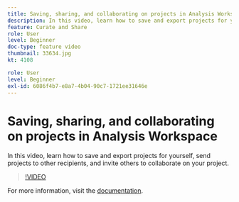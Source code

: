 ```yaml
---
title: Saving, sharing, and collaborating on projects in Analysis Workspace
description: In this video, learn how to save and export projects for yourself, send projects to other recipients, and invite others to collaborate on your project.
feature: Curate and Share
role: User
level: Beginner
doc-type: feature video
thumbnail: 33634.jpg
kt: 4108

role: User
level: Beginner
exl-id: 6086f4b7-e8a7-4b04-90c7-1721ee31646e
---
```

# Saving, sharing, and collaborating on projects in Analysis Workspace

In this video, learn how to save and export projects for yourself, send projects to other recipients, and invite others to collaborate on your project.

>[!VIDEO](https://video.tv.adobe.com/v/30993/?quality=12)

For more information, visit the [documentation](https://experienceleague.adobe.com/docs/analytics/analyze/analysis-workspace/curate-share/send-schedule-files.html).
